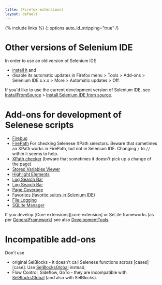 ```yaml
---
title: (Firefox extensions)
layout: default
---
```

{% include links %}
{::options auto_id_stripping="true" /}

# Other versions of Selenium IDE #
In order to use an old version of Selenium IDE 

  * [install it](https://addons.mozilla.org/en-US/firefox/addon/selenium-ide/versions/) and
  * disable its automatic updates in Firefox menu > Tools > Add-ons > Selenium IDE x.x.x > More > Automatic updates > Off.

If you'd like to use the current development version of Selenium IDE, see [InstallFromSource](InstallFromSource) > [Install Selenium IDE from source](InstallFromSource#install-selenium-ide-from-source).

# Add-ons for development of Selenese scripts

  * [Firebug](https://addons.mozilla.org/en-us/firefox/addon/firebug)
  * [FirePath](https://addons.mozilla.org/en-US/firefox/addon/firepath) For checking Selenese XPath selectors. Beware that sometimes an XPath works in FirePath, but not in Selenium IDE. Changing `/` to `//` within it seems to help.
  * [XPath checker](https://addons.mozilla.org/en-US/firefox/addon/xpath-checker/) (beware that sometimes it doesn't pick up a change of the page)
  * [Stored Variables Viewer](https://addons.mozilla.org/en-US/firefox/addon/stored-variables-viewer-seleni/)
  * [Highlight Elements](https://addons.mozilla.org/en-us/firefox/addon/highlight-elements-selenium-id/)
  * [Log Search Bar](https://addons.mozilla.org/en-US/firefox/addon/log-search-bar-selenium-ide)
  * [Log Search Bar](https://addons.mozilla.org/en-US/firefox/addon/log-search-bar-selenium-ide/)
  * [Page Coverage](https://addons.mozilla.org/en-US/firefox/addon/page-coverage-selenium-ide)
  * [Favorites (favorite suites in Selenium IDE)](https://addons.mozilla.org/en-US/firefox/addon/favorites-selenium-ide/)
  * [File Logging](https://addons.mozilla.org/en-US/firefox/addon/file-logging-selenium-ide/)
  * [SQLite Manager](https://addons.mozilla.org/en-US/firefox/addon/sqlite-manager)

If you develop [Core extensions][core extension] or SeLite frameworks (as per [GeneralFramework](GeneralFramework)) see also [DevelopmentTools](DevelopmentTools).

# Incompatible add-ons #
Don't use

  * original SelBlocks - it doesn't call Selenese functions across [cases][case]. Use [SelBlocksGlobal](SelBlocksGlobal) instead;
  * Flow Control, Sideflow, GoTo - they are incompatible with [SelBlocksGlobal](SelBlocksGlobal) (and also with SelBlocks).